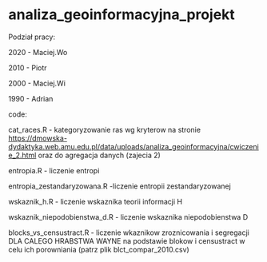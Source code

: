 # analiza_geoinformacyjna_projekt
Podział pracy:

2020 - Maciej.Wo

2010 - Piotr

2000 - Maciej.Wi

1990 - Adrian


code:

cat_races.R - kategoryzowanie ras wg kryterow na stronie https://dmowska-dydaktyka.web.amu.edu.pl/data/uploads/analiza_geoinformacyjna/cwiczenie_2.html oraz do agregacja danych (zajecia 2)

entropia.R - liczenie entropi

entropia_zestandaryzowana.R -liczenie entropii zestandaryzowanej

wskaznik_h.R - liczenie wskaznika teorii informacji H

wskaznik_niepodobienstwa_d.R - liczenie wskaznika niepodobienstwa D

blocks_vs_censustract.R - liczenie wkaznikow zroznicowania i segregacji DLA CALEGO HRABSTWA WAYNE na podstawie blokow i censustract w celu ich porowniania (patrz plik blct_compar_2010.csv)
